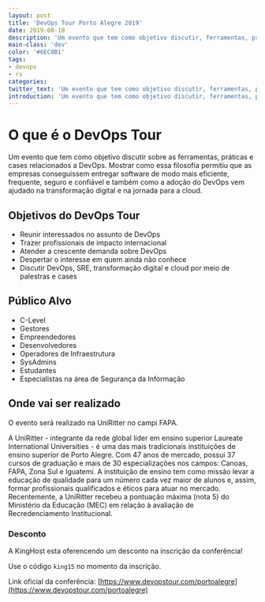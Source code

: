 ```yaml
---
layout: post
title: 'DevOps Tour Porto Alegre 2019'
date: 2019-08-10
description: 'Um evento que tem como objetivo discutir, ferramentas, práticas e cases relacionados a adoção de práticas DevOps.'
main-class: 'dev'
color: '#6EC8B1'
tags:
- devops
- rs
categories:
twitter_text: 'Um evento que tem como objetivo discutir, ferramentas, práticas e cases relacionados a adoção de práticas DevOps.'   # Texto do tweet. Pode ser igual a descrição.
introduction: 'Um evento que tem como objetivo discutir, ferramentas, práticas e cases relacionados a adoção de práticas DevOps. '   # Texto que vai aparecer embaixo do título no post.
---
```


# O que é o DevOps Tour

Um evento que tem como objetivo discutir sobre as ferramentas, práticas e cases relacionados a DevOps.
Mostrar como essa filosofia permitiu que as empresas conseguissem entregar software de modo mais eficiente, frequente, seguro e confiável e também como a adoção do DevOps vem ajudado na transformação digital e na jornada para a cloud.

## Objetivos do DevOps Tour

- Reunir interessados no assunto de DevOps
- Trazer profissionais de impacto internacional
- Atender a crescente demanda sobre DevOps
- Despertar o interesse em quem ainda não conhece
- Discutir DevOps, SRE, transformação digital e cloud por meio de palestras e cases

## Público Alvo

- C-Level
- Gestores
- Empreendedores
- Desenvolvedores
- Operadores de Infraestrutura
- SysAdmins
- Estudantes
- Especialistas na área de Segurança da Informação

## Onde vai ser realizado
O evento será realizado na  UniRitter no campi FAPA.

A UniRitter - integrante da rede global líder em ensino superior Laureate International Universities - é uma das mais tradicionais instituições de ensino superior de Porto Alegre. Com 47 anos de mercado, possui 37 cursos de graduação e mais de 30 especializações nos campos: Canoas, FAPA, Zona Sul e Iguatemi. A instituição de ensino tem como missão levar a educação de qualidade para um número cada vez maior de alunos e, assim, formar profissionais qualificados e éticos para atuar no mercado. Recentemente, a UniRitter recebeu a pontuação máxima (nota 5) do Ministério da Educação (MEC) em relação à avaliação de Recredenciamento Institucional.

### Desconto
A KingHost esta oferencendo um desconto na inscrição da conferência!

Use o código `king15` no momento da inscrição.

Link oficial da conferência: [https://www.devopstour.com/portoalegre](https://www.devopstour.com/portoalegre)
